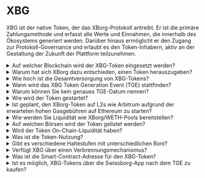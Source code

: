 # XBG

XBG ist der native Token, der das XBorg-Protokoll antreibt. Er ist die primäre Zahlungsmethode und erfasst alle Werte und Einnahmen, die innerhalb des Ökosystems generiert werden. Darüber hinaus ermöglicht er den Zugang zur Protokoll-Governance und erlaubt es den Token-Inhabern, aktiv an der Gestaltung der Zukunft der Plattform teilzunehmen.

<details>

<summary>Auf welcher Blockchain wird der XBG-Token eingesetzt werden?</summary>

Der XBG-Token soll auf der Ethereum-Blockchain eingesetzt und zur Polygon-Netzwerk für verbesserte Skalierbarkeit und Effizienz überbrückt werden. Zusätzlich wird eine separate Zuweisung von XBG-Tokens für den Einsatz auf der Borg-Kette vorgesehen, sobald diese voll funktionsfähig ist. Dieser Multi-Chain-Ansatz gewährleistet eine breite Zugänglichkeit und Vielseitigkeit für unsere Token-Inhaber.

</details>

<details>

<summary>Warum hat sich XBorg dazu entschieden, einen Token herauszugeben?</summary>

XBorg ist zutiefst dem Aufbau eines gemeinschaftszentrierten Ökosystems verpflichtet, und unsere Entscheidung, einen Token herauszugeben, spiegelt dieses Engagement wider. Im Gegensatz zu traditionellen Unternehmensmodellen, die sich auf aktienbasierte Wertsteigerung konzentrieren, werden alle Cashflows, die innerhalb unseres Ökosystems generiert werden, an die DAO (Decentralized Autonomous Organization)-Schatzkammer umgeleitet. Dieses Modell erleichtert eine direktere Beteiligung der Gemeinschaft und sorgt für eine effektivere Interessenabstimmung.

Mit der Einführung des XBG-Tokens schaffen wir eine In-Protokoll-Wirtschaft, in der der Token als primäres Zahlungsmittel dient. Dieser Schritt signalisiert eine Hinwendung zu einem partizipativeren, gemeinschaftsgetriebenen Modell, in dem jedes Mitglied ein Mitspracherecht bei der Ausrichtung der Plattform hat und am Erfolg teilhat. Es ist ein innovativer Ansatz, der unseren Glauben an das transformative Potenzial dezentralisierter Netzwerke unterstreicht.

</details>

<details>

<summary>Wie hoch ist die Gesamtversorgung von XBG-Tokens?</summary>

Die maximale Versorgung von XBG-Tokens wurde auf 1.000.000.000 (1 Milliarde) festgelegt.

</details>

<details>

<summary>Wann wird das XBG Token Generation Event (TGE) stattfinden?</summary>

Das TGE ist noch nicht angekündigt, wird aber voraussichtlich bis zum 2. Quartal 2024 stattfinden.

</details>

<details>

<summary>Warum können Sie kein genaues TGE-Datum nennen?</summary>

Als Team glauben wir, dass die Krypto-Aussichten für das 2. Quartal 2024 und in der Nähe der Bitcoin-Halbierungen positiv sein werden. Das XBorg-Team führt derzeit Gespräche mit erstklassigen Börsen, deren Meinungen erhebliches Gewicht bei der Bestimmung des idealen Zeitpunkts für das Token-Listing haben. Es ist wichtig zu beachten, dass das Starten eines Tokens in Zeiten unsicherer Liquidität und des Interesses an alternativen Münzen ein Risiko darstellen kann.

Darüber hinaus erkennen wir, dass der Wert eines Tokens in der Stärke des Ökosystems liegt, in dem er operiert. Daher ist es unser Ziel, vor dem Start des Tokens eine Nutzerbasis von mindestens 100.000 zu kultivieren.

Blick nach vorne ist unser Team optimistisch über das Potenzial des Krypto-Marktes in Richtung des 2. Quartals 2024, insbesondere im Licht der bevorstehenden Bitcoin-Halbierungen.

</details>

<details>

<summary>Wie wird der Token gestartet?</summary>

Wir planen, den Token über einen Balancer Liquidity Bootstrapping Pool freizugeben. Bitte beachten Sie, dass sich dies je nach Anforderungen der Börse und Marktbedingungen ändern kann.

</details>

<details>

<summary>Ist geplant, den XBorg-Token auf L2s wie Arbitrum aufgrund der erwarteten hohen Gasgebühren auf Ethereum zu starten?</summary>

Ja, der Token wird auf ETH als Hauptmarkt gestartet und auf Polygon und schließlich auf andere L2s überbrückt.

</details>

<details>

<summary>Wie werden Sie Liquidität wie XBorg/WETH-Pools bereitstellen?</summary>

5% des Kapitals aus der Seed-Runde und ein bedeutender Teil des öffentlichen Verkaufs werden als Liquidität in AMMs eingesetzt.

</details>

<details>

<summary>Auf welchen Börsen wird der Token gelistet werden?</summary>

Wir führen Gespräche mit den folgenden Parteien.

_Tier-1-Börsen:_

* Binance
* Coinbase

_und Tier-2-Börsen:_

* Kraken
* OKX
* ByBit
* Kucoin

Obwohl bestimmte Gespräche weiter fortgeschritten sind als andere, können wir aufgrund der Existenz von Vertraulichkeitsvereinbarungen, die bestimmte Gespräche umgeben, keine Börsenlistungen bestätigen.

</details>

<details>

<summary>Wird der Token On-Chain-Liquidität haben?</summary>

Ja, ein Uniswap-Pool im Ethereum-Netzwerk (Quickswap für Polygon) wird verfügbar gemacht und XBorg wird die anfängliche Liquidität bereitstellen. Wir werden die Bereitstellung von Liquidität durch Dritte mit LP-Belohnungen weiter fördern. 5% des Kapitals aus der Seed-Runde und ein bedeutender Teil des öffentlichen Verkaufs werden als Liquidität in AMMs eingesetzt.

</details>

<details>

<summary>Was ist die Token-Nutzung?</summary>

Der XBG-Token spielt eine entscheidende Rolle im Netzwerk und dient als primäres Zahlungsmittel, für Governance und Protokollanreize.

**In-App-Zahlungen & Plattformgebühren**

XBG ist die primäre Zahlungsmethode und Transaktionen im gesamten Protokoll, die bestimmten Gebühren unterliegen. Für Web2-Nutzer, die Fiat-Zahlungen bevorzugen, erwirbt XBorg das Äquivalent von XBG-Tokens auf dem offenen Markt. Die Liste der über das Protokoll erhobenen Gebühren finden Sie auf der Folie: Protokoll-Nachhaltigkeit & Einnahmen. Diese Gebühren werden in XBG berechnet.

**Governance**

Der XBG-Token wird für Governance-Aktionen in der XBorg DAO nach dem Token Generation Event verwendet. XBG-Token-Inhaber haben die Möglichkeit, über wichtige Entscheidungen bezüglich der Entwicklung des Protokolls abzustimmen.

**Staking**

50% der in XBG gezahlten Gebühren und Einnahmen sind für den Staking-Belohnungspool vorgesehen. Die Höhe der Staking-Belohnungen wird durch die Dauer der Sperrfrist und den Status des Einzelnen innerhalb des Protokolls bestimmt.

**Protokollzugang**

Einige Funktionalitäten und Dienstleistungen des Protokolls unterliegen Zugangsbeschränkungen basierend auf der Menge an gehaltenen XBG und dem Status des Benutzers innerhalb des Protokolls.

</details>

<details>

<summary>Gibt es verschiedene Haltestufen mit unterschiedlichen Boni?</summary>

Derzeit verleiht der Besitz von XBG-Tokens keine bestimmte Stufe; es sollte jedoch beachtet werden, dass der Zugang zu bestimmten Funktionen von der Menge an XBG abhängig sein wird, die man besitzt.

</details>

<details>

<summary>Verfügt XBG über einen Verbrennungsmechanismus?</summary>

Derzeit werden 50% der Einnahmen dem Staking-Ertrag zugewiesen, während der Rest der Schatzkammer zufließt. Die Governance könnte die genaue Aufteilung der Einnahmen festlegen und einen Teil für einen Verbrennungsmechanismus zuweisen.

</details>

<details>

<summary>Was ist die Smart-Contract-Adresse für den XBG-Token?</summary>

Der Vertrag des XBG-Tokens wurde noch nicht im Testnetz oder Mainnet bereitgestellt. Es gibt daher keine Vertragsadressen.

</details>

<details>

<summary>Ist es möglich, XBG-Tokens über die Swissborg-App nach dem TGE zu kaufen?</summary>

Das ist sehr wahrscheinlich. Um auf SwissBorg gelistet zu werden, muss der XBG-Token entweder auf Kraken, Binance oder LBank gelistet sein.

</details>